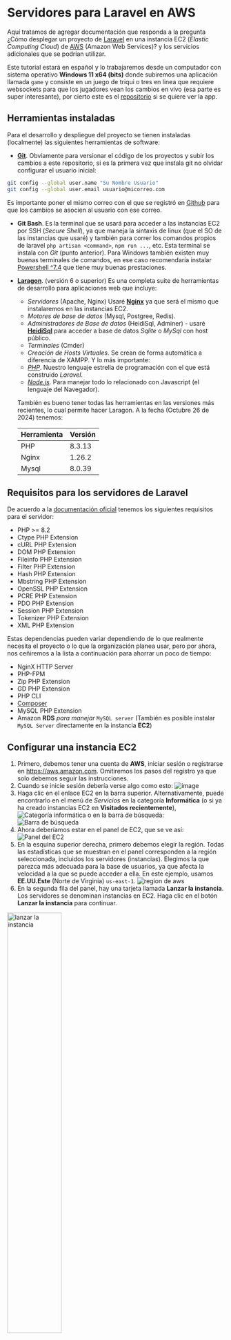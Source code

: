# Servidores para Laravel en AWS
Aquí tratamos de agregar documentación que responda a la pregunta ¿Cómo desplegar un proyecto de [Laravel](https://laravel.com) en una instancia EC2 (*Elastic Computing Cloud*) de [AWS](https://aws.amazon.com) (Amazon Web Services)? y los servicios adicionales que se podrían utilizar.

Este tutorial estará en español y lo trabajaremos desde un computador con sistema operativo **Windows 11 x64 (bits)** donde subiremos una aplicación llamada `game` y consiste en un juego de triqui o tres en linea que requiere websockets para que los jugadores vean los cambios en vivo (esa parte es super interesante), por cierto este es el [repositorio](https://github.com/luisprmat/game) si se quiere ver la app.

## Herramientas instaladas
Para el desarrollo y despliegue del proyecto se tienen instaladas (localmente) las siguientes herramientas de software:
- [**Git**](https://git-scm.com). Obviamente para versionar el código de los proyectos y subir los cambios a este repositorio, si es la primera vez que instala git no olvidar configurar el usuario inicial:
```sh
git config --global user.name "Su Nombre Usuario"
git config --global user.email usuario@micorreo.com
```
Es importante poner el mismo correo con el que se registró en [Github](https://github.com) para que los cambios se asocien al usuario con ese correo.
- **Git Bash**. Es la terminal que se usará para acceder a las instancias EC2 por SSH (*Secure Shell*), ya que maneja la sintaxis de linux (que el SO de las instancias que usaré) y también para correr los comandos propios de laravel `php artisan <command>`, `npm run ...`, etc. Esta terminal se instala con *Git* (punto anterior). Para Windows también existen muy buenas terminales de comandos, en ese caso recomendaría instalar [Powershell ^7.4](https://learn.microsoft.com/es-es/powershell/scripting/install/installing-powershell-on-windows?view=powershell-7.4#winget) que tiene muy buenas prestaciones.
- [**Laragon**](https://laragon.org/download). (versión 6 o superior) Es una completa suite de herramientas de desarrollo para aplicaciones web que incluye:
    - *Servidores* (Apache, Nginx) Usaré [**Nginx**](https://nginx.org/en/) ya que será el mismo que instalaremos en las instancias EC2.
    - *Motores de base de datos* (Mysql, Postgree, Redis).
    - *Administradores de Base de datos* (HeidiSql, Adminer) - usaré [**HeidiSql**](https://www.heidisql.com) para acceder a base de datos *Sqlite* o *MySql* con host público.
    - *Terminales* (Cmder)
    - *Creación de Hosts Virtuales*. Se crean de forma automática a diferencia de XAMPP.
    Y lo más importante:
    - [*PHP*](https://www.php.net/downloads). Nuestro lenguaje estrella de programación con el que está construido *Laravel*.
    - [*Node.js*](https://nodejs.org). Para manejar todo lo relacionado con Javascript (el lenguaje del Navegador).
  
    También es bueno tener todas las herramientas en las versiones más recientes, lo cual permite hacer Laragon. A la fecha (Octubre 26 de 2024) tenemos:

    | Herramienta | Versión |
    | --- | --- |
    | PHP | 8.3.13 |
    | Nginx | 1.26.2 |
    | Mysql | 8.0.39 |

## Requisitos para los servidores de Laravel
De acuerdo a la [documentación oficial](https://laravel.com/docs/11.x/deployment#server-requirements) tenemos los siguientes requisitos para el servidor:
- PHP >= 8.2
- Ctype PHP Extension
- cURL PHP Extension
- DOM PHP Extension
- Fileinfo PHP Extension
- Filter PHP Extension
- Hash PHP Extension
- Mbstring PHP Extension
- OpenSSL PHP Extension
- PCRE PHP Extension
- PDO PHP Extension
- Session PHP Extension
- Tokenizer PHP Extension
- XML PHP Extension

Estas dependencias pueden variar dependiendo de lo que realmente necesita el proyecto o lo que la organización planea usar, pero por ahora, nos ceñiremos a la lista a continuación para ahorrar un poco de tiempo:

- NginX HTTP Server
- PHP-FPM
- Zip PHP Extension
- GD PHP Extension
- PHP CLI
- [Composer](https://getcomposer.org)
- MySQL PHP Extension
- Amazon **RDS** *para manejar* `MySQL server` (También es posible instalar `MySQL Server` directamente en la instancia **EC2**)

## Configurar una instancia EC2
1. Primero, debemos tener una cuenta de **AWS**, iniciar sesión o registrarse en https://aws.amazon.com. Omitiremos los pasos del registro ya que solo debemos seguir las instrucciones.
1. Cuando se inicie sesión debería verse algo como esto:
![image](https://github.com/user-attachments/assets/3eeff7d9-26ad-461d-8b8c-f4d4d1e18bee)
1. Haga clic en el enlace EC2 en la barra superior.
Alternativamente, puede encontrarlo en el menú de *Servicios* en la categoría **Informática** (o si ya ha creado instancias EC2 en **Visitados recientemente**),
![Categoría informática](https://github.com/user-attachments/assets/7f295998-e513-4908-8acd-fc0242021dc1)
o en la barra de búsqueda:
![Barra de búsqueda](https://github.com/user-attachments/assets/2e7e0dca-4956-4b5a-b3b0-5134644fa909)
1. Ahora deberíamos estar en el panel de EC2, que se ve así:
![Panel del EC2](https://github.com/user-attachments/assets/654db17c-f84c-486a-8f9d-a6a89fe881cc)
1. En la esquina superior derecha, primero debemos elegir la región. Todas las estadísticas que se muestran en el panel corresponden a la región seleccionada, incluidos los servidores (instancias). Elegimos la que parezca más adecuada para la base de usuarios, ya que afecta la velocidad a la que se puede acceder a ella. En este ejemplo, usamos **EE.UU.Este** (Norte de Virginia) `us-east-1`.
![region de aws](https://github.com/user-attachments/assets/96599362-1cca-42e5-a8c4-abe26eed8ff7)
1. En la segunda fila del panel, hay una tarjeta llamada **Lanzar la instancia**. Los servidores se denominan instancias en EC2. Haga clic en el botón **Lanzar la instancia** para continuar.
<img src="https://github.com/user-attachments/assets/74385c6c-c136-426f-b0f7-cdbf219c0a3b" alt="lanzar la instancia" width="50%">

## Instalar supervisor para correr workers y websockets en producción
- Nos conectamos a la EC2
- Entramos como super usuario `sudo su -`
- Instalamos supervisor `apt install supervisor`
- Nos vamos a al directorio de configuración `cd /etc/supervisor/conf.d`
- Creamos un archivo de configuración `nano app-workers.conf`
- Escribimos la configuración

```
[program:laravel-reverb]
process_name=%(program_name)s
command=php /home/web/game/artisan reverb:start
autostart=true
autorestart=true
stopasgroup=true
killasgroup=true
numprocs=1
minfds=10000
redirect_stderr=true
stdout_logfile=/home/web/game/storage/logs/reverb.log
stopwaitsecs=3600
stdout_logfile_maxbytes=5MB
user=web
```

- Guardamos y ejecutamos `sudo supervisorctl reread` seguido de `sudo supervisorctl update`

## Agregar a un sitio un certificado SSL desde Let's Encrypt
- Nos conectamos a la EC2 por `ssh`
- Entramos como super usuario `sudo su -`
- Instalamos **CertBot** `snap install --classic certbot` obteniendo algo como

```
root@ip-172-31-91-169:~# snap install --classic certbot
certbot 2.11.0 from Certbot Project (certbot-eff✓) installed
root@ip-172-31-91-169:~#
```
- Ya que **CertBot** modifica la configuracion de `nginx` debemos guardar un respaldo del archivo de configuracion del servidor
`cp /etc/nginx/sites-available/project /etc/nginx/sites-available/project-backup`
- Corremos **CertBot**: `certbot --nginx`, obtenemos:

```
root@ip-172-31-91-169:~# certbot --nginx
Saving debug log to /var/log/letsencrypt/letsencrypt.log
Enter email address (used for urgent renewal and security notices)
 (Enter 'c' to cancel):
```

- Agregamos  nuestra dirección de *email*
  
```
- - - - - - - - - - - - - - - - - - - - - - - - - - - - - - - - - - - - - - - -
Please read the Terms of Service at
https://letsencrypt.org/documents/LE-SA-v1.4-April-3-2024.pdf. You must agree in
order to register with the ACME server. Do you agree?
- - - - - - - - - - - - - - - - - - - - - - - - - - - - - - - - - - - - - - - -
(Y)es/(N)o:
```

- Respondemos afirmativamente **Y**

```
- - - - - - - - - - - - - - - - - - - - - - - - - - - - - - - - - - - - - - - -
Would you be willing, once your first certificate is successfully issued, to
share your email address with the Electronic Frontier Foundation, a founding
partner of the Let's Encrypt project and the non-profit organization that
develops Certbot? We'd like to send you email about our work encrypting the web,
EFF news, campaigns, and ways to support digital freedom.
- - - - - - - - - - - - - - - - - - - - - - - - - - - - - - - - - - - - - - - -
(Y)es/(N)o:
```

- También respondemos afirmativamente **Y**

```
Account registered.

Which names would you like to activate HTTPS for?
We recommend selecting either all domains, or all domains in a VirtualHost/server block.
- - - - - - - - - - - - - - - - - - - - - - - - - - - - - - - - - - - - - - - -
1: triqui.luisparrado.xyz
- - - - - - - - - - - - - - - - - - - - - - - - - - - - - - - - - - - - - - - -
Select the appropriate numbers separated by commas and/or spaces, or leave input
blank to select all options shown (Enter 'c' to cancel):
```

- Aquí nos lista los dominios y nos pregunta a cuales desea agregar el certificado SSL, respondemos separando por comas los numerales de todos los dominios, en este caso que solo hay uno pues digitamos el numeral **1**

```
Requesting a certificate for triqui.luisparrado.xyz

Successfully received certificate.
Certificate is saved at: /etc/letsencrypt/live/triqui.luisparrado.xyz/fullchain.pem
Key is saved at:         /etc/letsencrypt/live/triqui.luisparrado.xyz/privkey.pem
This certificate expires on 2025-01-27.
These files will be updated when the certificate renews.
Certbot has set up a scheduled task to automatically renew this certificate in the background.

Deploying certificate
Successfully deployed certificate for triqui.luisparrado.xyz to /etc/nginx/sites-enabled/game
Congratulations! You have successfully enabled HTTPS on https://triqui.luisparrado.xyz

- - - - - - - - - - - - - - - - - - - - - - - - - - - - - - - - - - - - - - - -
If you like Certbot, please consider supporting our work by:
 * Donating to ISRG / Let's Encrypt:   https://letsencrypt.org/donate
 * Donating to EFF:                    https://eff.org/donate-le
- - - - - - - - - - - - - - - - - - - - - - - - - - - - - - - - - - - - - - - -
root@ip-172-31-91-169:~#
```
- Ya podemos ingresar nuevamente con el protocolo seguro *HTTPS*, ¡Genial!

## Instalar y asegurar MySQL Server 8 en Ubuntu 22.04 (EC2)
Instrucciones básicas:
- Nos conectamos a la EC2 por `ssh`
- Entramos como super usuario `sudo su -`
- Instalamos el servidor de **MySQL**: `apt install mysql-server` y esperamos que termine la instalación.

Teniendo en cuenta que el usuario `root` que viene por defecto no admite autenticación con contraseña lo que podría ser un *problema de seguridad*, ingresamos y alteramos el usuario `root` para que admita contraseña.
- Ingresamos a `mysql`
- `mysql> ALTER USER 'root'@'localhost' IDENTIFIED WITH caching_sha2_password BY '12345678';`, reemplazando obviamente `'12345678'` por una contraseña segura; así obtenemos algo como

```
mysql> ALTER USER 'root'@'localhost' IDENTIFIED WITH caching_sha2_password BY '12345678';
Query OK, 0 rows affected (0.03 sec)

mysql>
```
- Ya podemos cerrar la conexión de **MySQL**: `mysql> exit;` y la próxima vez entrar con la contraseña (`mysql` denega el acceso si no se pone contraseña)

```
root@ip-172-31-91-169:~# mysql -u root -p
Enter password:
```
Digitamos el password asignado y

```
Welcome to the MySQL monitor.  Commands end with ; or \g.
Your MySQL connection id is 12
Server version: 8.0.39-0ubuntu0.24.04.2 (Ubuntu)

Copyright (c) 2000, 2024, Oracle and/or its affiliates.

Oracle is a registered trademark of Oracle Corporation and/or its
affiliates. Other names may be trademarks of their respective
owners.

Type 'help;' or '\h' for help. Type '\c' to clear the current input statement.

mysql>
```

Siguiendo con permisos de superusuario ahora nos encargaremos de asegurar la instalación de *MySQL*, ¿porqué? primero para hacer algunas validaciones de seguridad y remover un usuario anónimo que viene por defecto con `mysql` para hacer tests, Procedamos

```
root@ip-172-31-91-169:~# mysql_secure_installation

Securing the MySQL server deployment.

Enter password for user root:
```
Digitamos la contraseña

```
VALIDATE PASSWORD COMPONENT can be used to test passwords
and improve security. It checks the strength of password
and allows the users to set only those passwords which are
secure enough. Would you like to setup VALIDATE PASSWORD component?

Press y|Y for Yes, any other key for No:
```

Aquí nos pregunta si queremos instalar el componente de validación de contraseñas el cual nos ayuda a asegurar que todas las contraseñas para todos los usuarios de *mysql* sean seguras. En esta ocasión vamos a responder con un *No* (basta con presionar **ENTER** ) para poder usar contraseñas sencillas de ejemplo pero en la realidad debiera ser un *Si*.

```
Using existing password for root.
Change the password for root ? ((Press y|Y for Yes, any other key for No) :
```

Nos pregunta si queremos cambiar la contraseña del usuario `root`, responderé *No* (basta con presionar **ENTER** ) por facilidad pero obviamente es bueno poner una contraseña segura.

```
 ... skipping.
By default, a MySQL installation has an anonymous user,
allowing anyone to log into MySQL without having to have
a user account created for them. This is intended only for
testing, and to make the installation go a bit smoother.
You should remove them before moving into a production
environment.

Remove anonymous users? (Press y|Y for Yes, any other key for No) :
```

Nos pregunta si queremos remover los usuarios anónimos que vienen por defecto, nuestra respuesta será afirmativa: **Y**

```
Remove anonymous users? (Press y|Y for Yes, any other key for No) : Y
Success.


Normally, root should only be allowed to connect from
'localhost'. This ensures that someone cannot guess at
the root password from the network.

Disallow root login remotely? (Press y|Y for Yes, any other key for No) :
```

Ahora nos pregunta si queremos prevenir conexiones con el usuario `root` desde fuera del servidor. Responderemos afirmativamente **Y** ya que crearemos usuarios diferentes con menos privilegios para administrar las aplicaciones y a ellos si les permitiremos conexiones externas como por ejemplo desde *HeidiSQL*

```
Disallow root login remotely? (Press y|Y for Yes, any other key for No) : Y
Success.

By default, MySQL comes with a database named 'test' that
anyone can access. This is also intended only for testing,
and should be removed before moving into a production
environment.


Remove test database and access to it? (Press y|Y for Yes, any other key for No) :
```

Nos pregunta si queremos quitar una base de datos llamada `test` que viene para hacer pruebas. Nuestra respuesta será afirmativa **Y**

```
Remove test database and access to it? (Press y|Y for Yes, any other key for No) : Y
 - Dropping test database...
Success.

 - Removing privileges on test database...
Success.

Reloading the privilege tables will ensure that all changes
made so far will take effect immediately.

Reload privilege tables now? (Press y|Y for Yes, any other key for No) :
```

Finalmente nos pregunta si queremos recargar los privilegios en el servidor de *MySQL*, responderemos afirmativamente (**Y**) para que nuestros cambios surtan efecto.

```
Reload privilege tables now? (Press y|Y for Yes, any other key for No) : Y
Success.

All done!
root@ip-172-31-91-169:~#
```

Y ¡listo!, tenemos asegurada nuestra conexión a **MySQL**.

### Crear base de datos y usuario para nuestra aplicación
Para entrar a mysql ya no es necesario entrar como superusuario así que podemos cerrar la sesión `root` y quedamos en la sesión `ubuntu` por defecto

```
root@ip-172-31-91-169:~# exit
logout
ubuntu@ip-172-31-91-169:~$
```

Desde esta consola entramos al usuario `root` de *MySQL* (No confundir con el usuario `root` de linux): `ubuntu@ip-172-31-91-169:~$mysql -u root -p` y después de poner la contraseña estamos en el bash de `mysql>`

- Ahora procedemos a crear la base de datos para nuestra aplicación: `CREATE DATABASE game CHARACTER SET utf8 COLLATE utf8_unicode_ci;` obteniéndose

```
mysql> CREATE DATABASE game CHARACTER SET utf8 COLLATE utf8_unicode_ci;
Query OK, 1 row affected, 2 warnings (0.02 sec)
```

- Ahora procedemos a crear un usuario para nuestra aplicación: `CREATE USER 'game'@'localhost' IDENTIFIED BY '12345678';`
- Luego le asignamos a este usuario privilegios sobre todas las tablas de la base de datos creada anteriormente: `GRANT ALL PRIVILEGES ON game.* TO 'game'@'localhost';`
- Ahora corremos `FLUSH PRIVILEGES;` para limpiar la caché del servidor de *MySQL* y podemos salir de la conexión `exit;`
